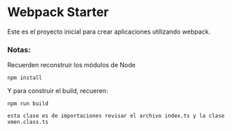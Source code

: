 # Webpack Starter

Este es el proyecto inicial para crear aplicaciones utilizando webpack.

### Notas:
Recuerden reconstruir los módulos de Node
```
npm install
```

Y para construir el build, recueren:
```
npm run build
```
```
esta clase es de importaciones revisar el archivo index.ts y la clase xmen.class.ts
```


